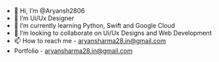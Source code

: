- 👋 Hi, I’m @Aryansh2806
- 👀 I’m Ui/Ux Designer
- 🌱 I’m currently learning Python, Swift and Google Cloud
- 💞️ I’m looking to collaborate on Ui/Ux Designs and Web Development
- 📫 How to reach me - aryansharma28.in@gmail.com 
- Portfolio - aryansharma28.in@gmail.com

<!---
Aryansh2806/Aryansh2806 is a ✨ special ✨ repository because its `README.md` (this file) appears on your GitHub profile.
You can click the Preview link to take a look at your changes.
--->
